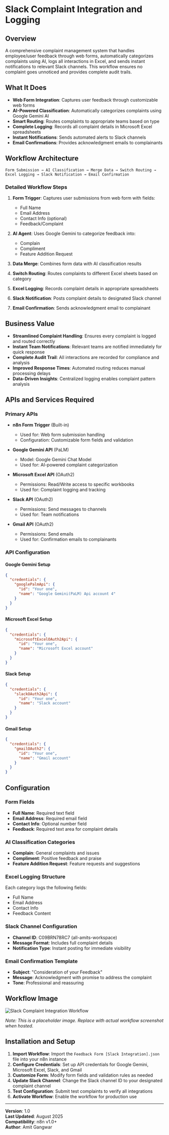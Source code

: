 # Slack Complaint Integration and Logging

## Overview

A comprehensive complaint management system that handles employee/user feedback through web forms, automatically categorizes complaints using AI, logs all interactions in Excel, and sends instant notifications to relevant Slack channels. This workflow ensures no complaint goes unnoticed and provides complete audit trails.

## What It Does

- **Web Form Integration**: Captures user feedback through customizable web forms
- **AI-Powered Classification**: Automatically categorizes complaints using Google Gemini AI
- **Smart Routing**: Routes complaints to appropriate teams based on type
- **Complete Logging**: Records all complaint details in Microsoft Excel spreadsheets
- **Instant Notifications**: Sends automated alerts to Slack channels
- **Email Confirmations**: Provides acknowledgment emails to complainants

## Workflow Architecture

```
Form Submission → AI Classification → Merge Data → Switch Routing → Excel Logging → Slack Notification → Email Confirmation
```

### Detailed Workflow Steps

1. **Form Trigger**: Captures user submissions from web form with fields:
   - Full Name
   - Email Address
   - Contact Info (optional)
   - Feedback/Complaint

2. **AI Agent**: Uses Google Gemini to categorize feedback into:
   - Complain
   - Compliment
   - Feature Addition Request

3. **Data Merge**: Combines form data with AI classification results

4. **Switch Routing**: Routes complaints to different Excel sheets based on category

5. **Excel Logging**: Records complaint details in appropriate spreadsheets

6. **Slack Notification**: Posts complaint details to designated Slack channel

7. **Email Confirmation**: Sends acknowledgment email to complainant

## Business Value

- **Streamlined Complaint Handling**: Ensures every complaint is logged and routed correctly
- **Instant Team Notifications**: Relevant teams are notified immediately for quick response
- **Complete Audit Trail**: All interactions are recorded for compliance and analysis
- **Improved Response Times**: Automated routing reduces manual processing delays
- **Data-Driven Insights**: Centralized logging enables complaint pattern analysis

## APIs and Services Required

### Primary APIs
- **n8n Form Trigger** (Built-in)
  - Used for: Web form submission handling
  - Configuration: Customizable form fields and validation

- **Google Gemini API** (PaLM)
  - Model: Google Gemini Chat Model
  - Used for: AI-powered complaint categorization

- **Microsoft Excel API** (OAuth2)
  - Permissions: Read/Write access to specific workbooks
  - Used for: Complaint logging and tracking

- **Slack API** (OAuth2)
  - Permissions: Send messages to channels
  - Used for: Team notifications

- **Gmail API** (OAuth2)
  - Permissions: Send emails
  - Used for: Confirmation emails to complainants

### API Configuration

#### Google Gemini Setup
```json
{
  "credentials": {
    "googlePalmApi": {
      "id": "Your one",
      "name": "Google Gemini(PaLM) Api account 4"
    }
  }
}
```

#### Microsoft Excel Setup
```json
{
  "credentials": {
    "microsoftExcelOAuth2Api": {
      "id": "Your one",
      "name": "Microsoft Excel account"
    }
  }
}
```

#### Slack Setup
```json
{
  "credentials": {
    "slackOAuth2Api": {
      "id": "Your one",
      "name": "Slack account"
    }
  }
}
```

#### Gmail Setup
```json
{
  "credentials": {
    "gmailOAuth2": {
      "id": "Your one",
      "name": "Gmail account"
    }
  }
}
```

## Configuration

### Form Fields
- **Full Name**: Required text field
- **Email Address**: Required email field
- **Contact Info**: Optional number field
- **Feedback**: Required text area for complaint details

### AI Classification Categories
- **Complain**: General complaints and issues
- **Compliment**: Positive feedback and praise
- **Feature Addition Request**: Feature requests and suggestions

### Excel Logging Structure
Each category logs the following fields:
- Full Name
- Email Address
- Contact Info
- Feedback Content

### Slack Channel Configuration
- **Channel ID**: C09BRN78RC7 (all-amits-workspace)
- **Message Format**: Includes full complaint details
- **Notification Type**: Instant posting for immediate visibility

### Email Confirmation Template
- **Subject**: "Consideration of your Feedback"
- **Message**: Acknowledgment with promise to address the complaint
- **Tone**: Professional and reassuring

## Workflow Image

![Slack Complaint Integration Workflow](workflow-diagram.png)

*Note: This is a placeholder image. Replace with actual workflow screenshot when hosted.*

## Installation and Setup

1. **Import Workflow**: Import the `Feedback Form [Slack Integration].json` file into your n8n instance
2. **Configure Credentials**: Set up API credentials for Google Gemini, Microsoft Excel, Slack, and Gmail
3. **Customize Form**: Modify form fields and validation rules as needed
4. **Update Slack Channel**: Change the Slack channel ID to your designated complaint channel
5. **Test Configuration**: Submit test complaints to verify all integrations
6. **Activate Workflow**: Enable the workflow for production use

---

**Version**: 1.0  
**Last Updated**: August 2025  
**Compatibility**: n8n v1.0+  
**Author**: Amit Gangwar 